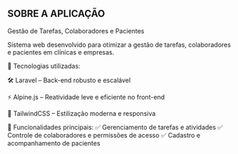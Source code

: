 
## SOBRE A APLICAÇÃO

Gestão de Tarefas, Colaboradores e Pacientes

Sistema web desenvolvido para otimizar a gestão de tarefas, colaboradores e pacientes em clínicas e empresas.

🚀 Tecnologias utilizadas:

🛠️ Laravel – Back-end robusto e escalável

⚡ Alpine.js – Reatividade leve e eficiente no front-end

🎨 TailwindCSS – Estilização moderna e responsiva

🔗 Funcionalidades principais:
✅ Gerenciamento de tarefas e atividades
✅ Controle de colaboradores e permissões de acesso
✅ Cadastro e acompanhamento de pacientes
